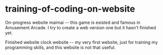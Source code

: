 # training-of-coding-on-website

On-progress website
maimai -- this game is existed and famous in Amusement Arcade. I try to create a web version one but it hasn't finished yet.


Finished website
clock website -- my very first website, just for training my programming skills, and this website is not that useful.
